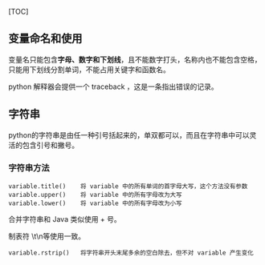 [TOC]



## 变量命名和使用

变量名只能包含**字母、数字和下划线**，且不能数字打头，名称内也不能包含空格，只能用下划线分割单词，不能占用关键字和函数名。

python 解释器会提供一个 traceback ，这是一条指出错误的记录。

## 字符串

python的字符串是由任一种引号括起来的，单双都可以，而且在字符串中可以灵活的包含引号和撇号。

### 字符串方法

```
variable.title()	将 variable 中的所有单词的首字母大写，这个方法没有参数
variable.upper()	将 variable 中的所有字母改为大写
variable.lower()	将 variable 中的所有字母改为小写
```

合并字符串和 Java 类似使用 + 号。

制表符 \t\n等使用一致。

```
variable.rstrip()	将字符串开头末尾多余的空白除去，但不对 variable 产生变化
```

